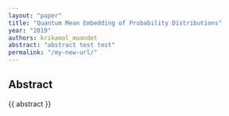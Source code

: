 ```yaml
---
layout: "paper"
title: "Quantum Mean Embedding of Probability Distributions"
year: "2019"
authors: krikamol_muandet
abstract: "abstract test test"
permalink: "/my-new-url/"
---
```


<h2>Abstract</h2>
{{ abstract }}
